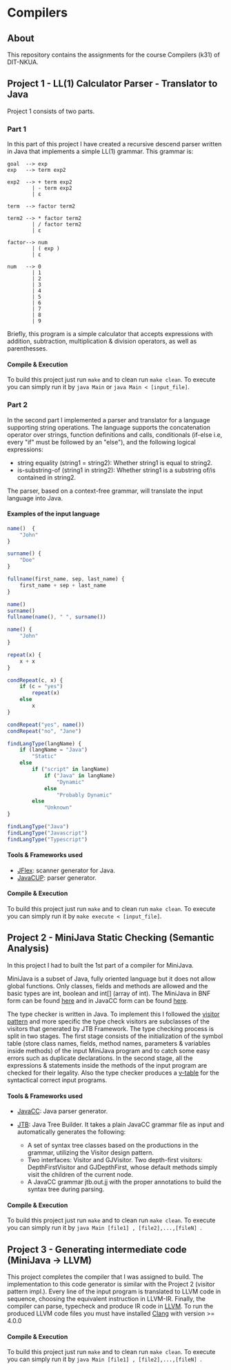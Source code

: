 # Compilers

## About

This repository contains the assignments for the course Compilers (k31) of DIT-NKUA.

## Project 1 - LL(1) Calculator Parser - Translator to Java

Project 1 consists of two parts. 

### Part 1
In this part of this project I have created a recursive descend parser written in Java that implements a simple LL(1) grammar. This grammar is:

```
goal  --> exp
exp   --> term exp2

exp2  --> + term exp2
        | - term exp2
        | ε

term  --> factor term2

term2 --> * factor term2
        | / factor term2
        | ε

factor--> num
        | ( exp )  
        | ε    

num   --> 0
        | 1
        | 2
        | 3
        | 4
        | 5
        | 6
        | 7
        | 8
        | 9
```

Briefly, this program is a simple calculator that accepts expressions with addition, subtraction, multiplication & division operators, as well as parenthesses.

#### Compile & Execution

To build this project just run `make` and to clean run `make clean`. To execute you can simply run it by `java Main` or `java Main < [input_file]`.

### Part 2

In the second part Ι implemented a parser and translator for a language supporting string operations. The language supports the concatenation operator over strings, function definitions and calls, conditionals (if-else i.e, every "if" must be followed by an "else"), and the following logical expressions:

* string equality (string1 = string2): Whether string1 is equal to string2.
* is-substring-of (string1 in string2): Whether string1 is a substring of/is contained in string2.

The parser, based on a context-free grammar, will translate the input language into Java.

#### Examples of the input language

```javascript
name()  {
    "John"
}

surname() {
    "Doe"
}

fullname(first_name, sep, last_name) {
    first_name + sep + last_name
}

name()
surname()
fullname(name(), " ", surname())
```

```javascript
name() {
    "John"
}

repeat(x) {
    x + x
}

condRepeat(c, x) {
    if (c = "yes")
        repeat(x)
    else
        x
}

condRepeat("yes", name())
condRepeat("no", "Jane")
```

```javascript
findLangType(langName) {
    if (langName = "Java")
        "Static"
    else
        if ("script" in langName)
            if ("Java" in langName)
                "Dynamic"
            else
                "Probably Dynamic"
        else
            "Unknown"
}

findLangType("Java")
findLangType("Javascript")
findLangType("Typescript")
```

#### Tools & Frameworks used
* [JFlex](http://jflex.de/): scanner generator for Java.
* [JavaCUP](http://www2.cs.tum.edu/projects/cup/index.php): parser generator.

#### Compile & Execution

To build this project just run `make` and to clean run `make clean`. To execute you can simply run it by `make execute < [input_file]`.

## Project 2 - MiniJava Static Checking (Semantic Analysis)

In this project I had to built the 1st part of a compiler for MiniJava. 

MiniJava is a subset of Java, fully oriented language but it does not allow global functions. Only classes, fields and methods are allowed and the basic types are int, boolean and int[] (array of int). The MiniJava in BNF form can be found [here](https://github.com/VangelisTsiatouras/compilers-di/blob/master/project_2/documentation/BNF%20for%20minijava.jj) and in JavaCC form can be found [here](https://github.com/VangelisTsiatouras/compilers-di/blob/master/project_2/src/mini-java.jj).

The type checker is written in Java. To implement this I followed the [visitor pattern](https://en.wikipedia.org/wiki/Visitor_pattern) and more specific the type check visitors are subclasses of the visitors that generated by JTB Framework. The type checking process is split in two stages. The first stage consists of the initialization of the symbol table (store class names, fields, method names, parameters & variables inside methods) of the input MiniJava program and to catch some easy errors such as duplicate declarations. In the second stage, all the expressions & statements inside the methods of the input program are checked for their legality. Also the type checker produces a [v-table](https://en.wikipedia.org/wiki/Virtual_method_table) for the syntactical correct input programs.

#### Tools & Frameworks used
* [JavaCC](https://javacc.org/): Java parser generator.
* [JTB](https://github.com/VangelisTsiatouras/compilers-di/tree/master/project_2/documentation/jtb-javacc-2017): Java Tree Builder.  It takes a plain JavaCC grammar file as input and automatically generates the following: 

   * A set of syntax tree classes based on the productions in the grammar, utilizing the Visitor design pattern.
   * Two interfaces: Visitor and GJVisitor.  Two depth-first visitors: DepthFirstVisitor and GJDepthFirst, whose default methods simply visit the children of the current node.
   * A JavaCC grammar jtb.out.jj with the proper annotations to build the syntax tree during parsing.


#### Compile & Execution

To build this project just run `make` and to clean run `make clean`. To execute you can simply run it by `java Main [file1] , [file2],...,[fileN] `.


## Project 3 - Generating intermediate code (MiniJava -> LLVM)

This project completes the compiler that I was assigned to build. The implementation to this code generator is similar with the Project 2 (visitor pattern impl.). Every line of the input program is translated to LLVM code in sequence, choosing the equivalent instruction in LLVM-IR. Finally, the compiler can parse, typecheck and produce IR code in [LLVM](https://llvm.org/docs/LangRef.html#instruction-reference). To run the produced LLVM code files you must have installed [Clang](https://clang.llvm.org/) with version >= 4.0.0

#### Compile & Execution

To build this project just run `make` and to clean run `make clean`. To execute you can simply run it by `java Main [file1] , [file2],...,[fileN] `.
